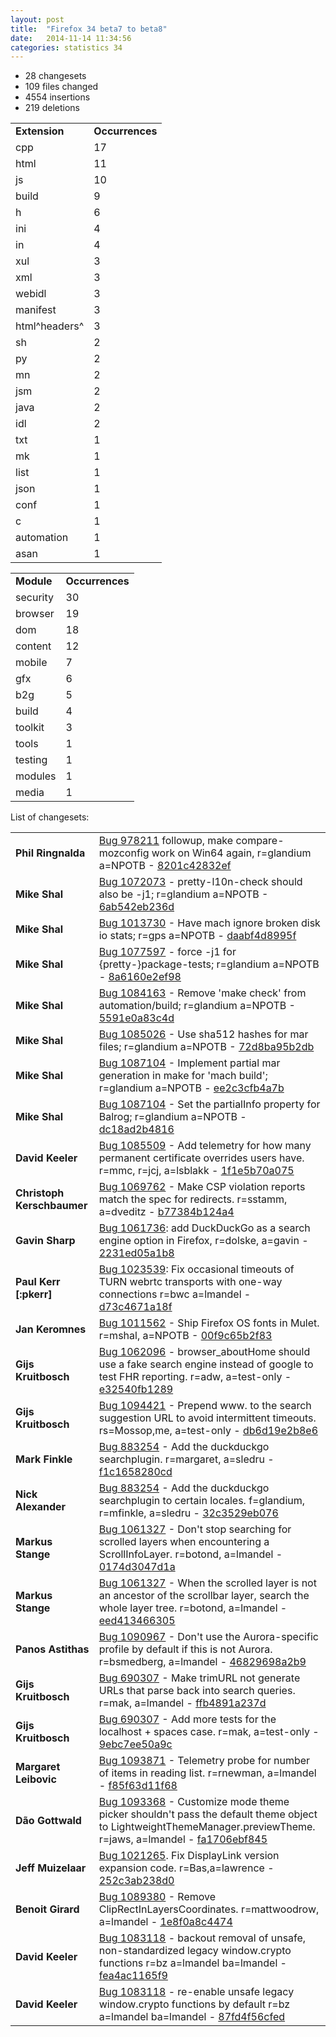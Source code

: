 ```yaml
---
layout: post
title:  "Firefox 34 beta7 to beta8"
date:   2014-11-14 11:34:56
categories: statistics 34
---
```


<p>
<ul>
<li>28 changesets</li>
<li>109 files changed</li>
<li>4554 insertions</li>
<li>219 deletions</li>
</ul>
</p>
<p>
<table><tr><td><strong>Extension</strong></td><td><strong>Occurrences</strong></td></tr>
<tr><td>cpp</td><td>17</td></tr>
<tr><td>html</td><td>11</td></tr>
<tr><td>js</td><td>10</td></tr>
<tr><td>build</td><td>9</td></tr>
<tr><td>h</td><td>6</td></tr>
<tr><td>ini</td><td>4</td></tr>
<tr><td>in</td><td>4</td></tr>
<tr><td>xul</td><td>3</td></tr>
<tr><td>xml</td><td>3</td></tr>
<tr><td>webidl</td><td>3</td></tr>
<tr><td>manifest</td><td>3</td></tr>
<tr><td>html^headers^</td><td>3</td></tr>
<tr><td>sh</td><td>2</td></tr>
<tr><td>py</td><td>2</td></tr>
<tr><td>mn</td><td>2</td></tr>
<tr><td>jsm</td><td>2</td></tr>
<tr><td>java</td><td>2</td></tr>
<tr><td>idl</td><td>2</td></tr>
<tr><td>txt</td><td>1</td></tr>
<tr><td>mk</td><td>1</td></tr>
<tr><td>list</td><td>1</td></tr>
<tr><td>json</td><td>1</td></tr>
<tr><td>conf</td><td>1</td></tr>
<tr><td>c</td><td>1</td></tr>
<tr><td>automation</td><td>1</td></tr>
<tr><td>asan</td><td>1</td></tr>
</table>
</p>
<p>
<table><tr><td><strong>Module</strong></td><td><strong>Occurrences</strong></td></tr>
<tr><td>security</td><td>30</td></tr>
<tr><td>browser</td><td>19</td></tr>
<tr><td>dom</td><td>18</td></tr>
<tr><td>content</td><td>12</td></tr>
<tr><td>mobile</td><td>7</td></tr>
<tr><td>gfx</td><td>6</td></tr>
<tr><td>b2g</td><td>5</td></tr>
<tr><td>build</td><td>4</td></tr>
<tr><td>toolkit</td><td>3</td></tr>
<tr><td>tools</td><td>1</td></tr>
<tr><td>testing</td><td>1</td></tr>
<tr><td>modules</td><td>1</td></tr>
<tr><td>media</td><td>1</td></tr>
</table>
</p>
<p>List of changesets:
<table>
<tr><td><strong>Phil Ringnalda</strong></td><td><a href="http://bugzilla.mozilla.org/978211">Bug 978211</a> followup, make compare-mozconfig work on Win64 again, r=glandium a=NPOTB - <a href="https://hg.mozilla.org/releases/mozilla-beta/rev/8201c42832ef">8201c42832ef</a></td></tr>
<tr><td><strong>Mike Shal</strong></td><td><a href="http://bugzilla.mozilla.org/1072073">Bug 1072073</a> - pretty-l10n-check should also be -j1; r=glandium a=NPOTB - <a href="https://hg.mozilla.org/releases/mozilla-beta/rev/6ab542eb236d">6ab542eb236d</a></td></tr>
<tr><td><strong>Mike Shal</strong></td><td><a href="http://bugzilla.mozilla.org/1013730">Bug 1013730</a> - Have mach ignore broken disk io stats; r=gps a=NPOTB - <a href="https://hg.mozilla.org/releases/mozilla-beta/rev/daabf4d8995f">daabf4d8995f</a></td></tr>
<tr><td><strong>Mike Shal</strong></td><td><a href="http://bugzilla.mozilla.org/1077597">Bug 1077597</a> - force -j1 for {pretty-}package-tests; r=glandium a=NPOTB - <a href="https://hg.mozilla.org/releases/mozilla-beta/rev/8a6160e2ef98">8a6160e2ef98</a></td></tr>
<tr><td><strong>Mike Shal</strong></td><td><a href="http://bugzilla.mozilla.org/1084163">Bug 1084163</a> - Remove 'make check' from automation/build; r=glandium a=NPOTB - <a href="https://hg.mozilla.org/releases/mozilla-beta/rev/5591e0a83c4d">5591e0a83c4d</a></td></tr>
<tr><td><strong>Mike Shal</strong></td><td><a href="http://bugzilla.mozilla.org/1085026">Bug 1085026</a> - Use sha512 hashes for mar files; r=glandium a=NPOTB - <a href="https://hg.mozilla.org/releases/mozilla-beta/rev/72d8ba95b2db">72d8ba95b2db</a></td></tr>
<tr><td><strong>Mike Shal</strong></td><td><a href="http://bugzilla.mozilla.org/1087104">Bug 1087104</a> - Implement partial mar generation in make for 'mach build'; r=glandium a=NPOTB - <a href="https://hg.mozilla.org/releases/mozilla-beta/rev/ee2c3cfb4a7b">ee2c3cfb4a7b</a></td></tr>
<tr><td><strong>Mike Shal</strong></td><td><a href="http://bugzilla.mozilla.org/1087104">Bug 1087104</a> - Set the partialInfo property for Balrog; r=glandium a=NPOTB - <a href="https://hg.mozilla.org/releases/mozilla-beta/rev/dc18ad2b4816">dc18ad2b4816</a></td></tr>
<tr><td><strong>David Keeler</strong></td><td><a href="http://bugzilla.mozilla.org/1085509">Bug 1085509</a> - Add telemetry for how many permanent certificate overrides users have. r=mmc, r=jcj, a=lsblakk - <a href="https://hg.mozilla.org/releases/mozilla-beta/rev/1f1e5b70a075">1f1e5b70a075</a></td></tr>
<tr><td><strong>Christoph Kerschbaumer</strong></td><td><a href="http://bugzilla.mozilla.org/1069762">Bug 1069762</a> - Make CSP violation reports match the spec for redirects. r=sstamm, a=dveditz - <a href="https://hg.mozilla.org/releases/mozilla-beta/rev/b77384b124a4">b77384b124a4</a></td></tr>
<tr><td><strong>Gavin Sharp</strong></td><td><a href="http://bugzilla.mozilla.org/1061736">Bug 1061736</a>: add DuckDuckGo as a search engine option in Firefox, r=dolske, a=gavin - <a href="https://hg.mozilla.org/releases/mozilla-beta/rev/2231ed05a1b8">2231ed05a1b8</a></td></tr>
<tr><td><strong>Paul Kerr [:pkerr]</strong></td><td><a href="http://bugzilla.mozilla.org/1023539">Bug 1023539</a>: Fix occasional timeouts of TURN webrtc transports with one-way connections r=bwc a=lmandel - <a href="https://hg.mozilla.org/releases/mozilla-beta/rev/d73c4671a18f">d73c4671a18f</a></td></tr>
<tr><td><strong>Jan Keromnes</strong></td><td><a href="http://bugzilla.mozilla.org/1011562">Bug 1011562</a> - Ship Firefox OS fonts in Mulet. r=mshal, a=NPOTB - <a href="https://hg.mozilla.org/releases/mozilla-beta/rev/00f9c65b2f83">00f9c65b2f83</a></td></tr>
<tr><td><strong>Gijs Kruitbosch</strong></td><td><a href="http://bugzilla.mozilla.org/1062096">Bug 1062096</a> - browser_aboutHome should use a fake search engine instead of google to test FHR reporting. r=adw, a=test-only - <a href="https://hg.mozilla.org/releases/mozilla-beta/rev/e32540fb1289">e32540fb1289</a></td></tr>
<tr><td><strong>Gijs Kruitbosch</strong></td><td><a href="http://bugzilla.mozilla.org/1094421">Bug 1094421</a> - Prepend www. to the search suggestion URL to avoid intermittent timeouts. rs=Mossop,me, a=test-only - <a href="https://hg.mozilla.org/releases/mozilla-beta/rev/db6d19e2b8e6">db6d19e2b8e6</a></td></tr>
<tr><td><strong>Mark Finkle</strong></td><td><a href="http://bugzilla.mozilla.org/883254">Bug 883254</a> - Add the duckduckgo searchplugin. r=margaret, a=sledru - <a href="https://hg.mozilla.org/releases/mozilla-beta/rev/f1c1658280cd">f1c1658280cd</a></td></tr>
<tr><td><strong>Nick Alexander</strong></td><td><a href="http://bugzilla.mozilla.org/883254">Bug 883254</a> - Add the duckduckgo searchplugin to certain locales. f=glandium, r=mfinkle, a=sledru - <a href="https://hg.mozilla.org/releases/mozilla-beta/rev/32c3529eb076">32c3529eb076</a></td></tr>
<tr><td><strong>Markus Stange</strong></td><td><a href="http://bugzilla.mozilla.org/1061327">Bug 1061327</a> - Don't stop searching for scrolled layers when encountering a ScrollInfoLayer. r=botond, a=lmandel - <a href="https://hg.mozilla.org/releases/mozilla-beta/rev/0174d3047d1a">0174d3047d1a</a></td></tr>
<tr><td><strong>Markus Stange</strong></td><td><a href="http://bugzilla.mozilla.org/1061327">Bug 1061327</a> - When the scrolled layer is not an ancestor of the scrollbar layer, search the whole layer tree. r=botond, a=lmandel - <a href="https://hg.mozilla.org/releases/mozilla-beta/rev/eed413466305">eed413466305</a></td></tr>
<tr><td><strong>Panos Astithas</strong></td><td><a href="http://bugzilla.mozilla.org/1090967">Bug 1090967</a> - Don't use the Aurora-specific profile by default if this is not Aurora. r=bsmedberg, a=lmandel - <a href="https://hg.mozilla.org/releases/mozilla-beta/rev/46829698a2b9">46829698a2b9</a></td></tr>
<tr><td><strong>Gijs Kruitbosch</strong></td><td><a href="http://bugzilla.mozilla.org/690307">Bug 690307</a> - Make trimURL not generate URLs that parse back into search queries. r=mak, a=lmandel - <a href="https://hg.mozilla.org/releases/mozilla-beta/rev/ffb4891a237d">ffb4891a237d</a></td></tr>
<tr><td><strong>Gijs Kruitbosch</strong></td><td><a href="http://bugzilla.mozilla.org/690307">Bug 690307</a> - Add more tests for the localhost + spaces case. r=mak, a=test-only - <a href="https://hg.mozilla.org/releases/mozilla-beta/rev/9ebc7ee50a9c">9ebc7ee50a9c</a></td></tr>
<tr><td><strong>Margaret Leibovic</strong></td><td><a href="http://bugzilla.mozilla.org/1093871">Bug 1093871</a> - Telemetry probe for number of items in reading list. r=rnewman, a=lmandel - <a href="https://hg.mozilla.org/releases/mozilla-beta/rev/f85f63d11f68">f85f63d11f68</a></td></tr>
<tr><td><strong>Dão Gottwald</strong></td><td><a href="http://bugzilla.mozilla.org/1093368">Bug 1093368</a> - Customize mode theme picker shouldn't pass the default theme object to LightweightThemeManager.previewTheme. r=jaws, a=lmandel - <a href="https://hg.mozilla.org/releases/mozilla-beta/rev/fa1706ebf845">fa1706ebf845</a></td></tr>
<tr><td><strong>Jeff Muizelaar</strong></td><td><a href="http://bugzilla.mozilla.org/1021265">Bug 1021265</a>. Fix DisplayLink version expansion code. r=Bas,a=lawrence - <a href="https://hg.mozilla.org/releases/mozilla-beta/rev/252c3ab238d0">252c3ab238d0</a></td></tr>
<tr><td><strong>Benoit Girard</strong></td><td><a href="http://bugzilla.mozilla.org/1089380">Bug 1089380</a> - Remove ClipRectInLayersCoordinates. r=mattwoodrow, a=lmandel - <a href="https://hg.mozilla.org/releases/mozilla-beta/rev/1e8f0a8c4474">1e8f0a8c4474</a></td></tr>
<tr><td><strong>David Keeler</strong></td><td><a href="http://bugzilla.mozilla.org/1083118">Bug 1083118</a> - backout removal of unsafe, non-standardized legacy window.crypto functions r=bz a=lmandel ba=lmandel - <a href="https://hg.mozilla.org/releases/mozilla-beta/rev/fea4ac1165f9">fea4ac1165f9</a></td></tr>
<tr><td><strong>David Keeler</strong></td><td><a href="http://bugzilla.mozilla.org/1083118">Bug 1083118</a> - re-enable unsafe legacy window.crypto functions by default r=bz a=lmandel ba=lmandel - <a href="https://hg.mozilla.org/releases/mozilla-beta/rev/87fd4f56cfed">87fd4f56cfed</a></td></tr>
</table>
</p>
